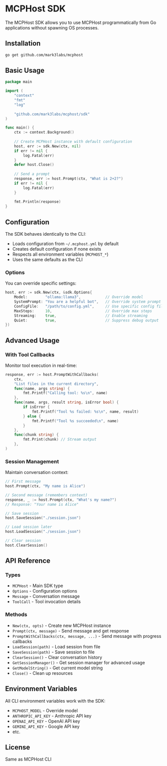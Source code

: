 # MCPHost SDK

The MCPHost SDK allows you to use MCPHost programmatically from Go applications without spawning OS processes.

## Installation

```bash
go get github.com/mark3labs/mcphost
```

## Basic Usage

```go
package main

import (
    "context"
    "fmt"
    "log"
    
    "github.com/mark3labs/mcphost/sdk"
)

func main() {
    ctx := context.Background()
    
    // Create MCPHost instance with default configuration
    host, err := sdk.New(ctx, nil)
    if err != nil {
        log.Fatal(err)
    }
    defer host.Close()
    
    // Send a prompt
    response, err := host.Prompt(ctx, "What is 2+2?")
    if err != nil {
        log.Fatal(err)
    }
    
    fmt.Println(response)
}
```

## Configuration

The SDK behaves identically to the CLI:
- Loads configuration from `~/.mcphost.yml` by default
- Creates default configuration if none exists
- Respects all environment variables (`MCPHOST_*`)
- Uses the same defaults as the CLI

### Options

You can override specific settings:

```go
host, err := sdk.New(ctx, &sdk.Options{
    Model:        "ollama:llama3",           // Override model
    SystemPrompt: "You are a helpful bot",   // Override system prompt
    ConfigFile:   "/path/to/config.yml",     // Use specific config file
    MaxSteps:     10,                        // Override max steps
    Streaming:    true,                      // Enable streaming
    Quiet:        true,                      // Suppress debug output
})
```

## Advanced Usage

### With Tool Callbacks

Monitor tool execution in real-time:

```go
response, err := host.PromptWithCallbacks(
    ctx,
    "List files in the current directory",
    func(name, args string) {
        fmt.Printf("Calling tool: %s\n", name)
    },
    func(name, args, result string, isError bool) {
        if isError {
            fmt.Printf("Tool %s failed: %s\n", name, result)
        } else {
            fmt.Printf("Tool %s succeeded\n", name)
        }
    },
    func(chunk string) {
        fmt.Print(chunk) // Stream output
    },
)
```

### Session Management

Maintain conversation context:

```go
// First message
host.Prompt(ctx, "My name is Alice")

// Second message (remembers context)
response, _ := host.Prompt(ctx, "What's my name?")
// Response: "Your name is Alice"

// Save session
host.SaveSession("./session.json")

// Load session later
host.LoadSession("./session.json")

// Clear session
host.ClearSession()
```

## API Reference

### Types

- `MCPHost` - Main SDK type
- `Options` - Configuration options
- `Message` - Conversation message
- `ToolCall` - Tool invocation details

### Methods

- `New(ctx, opts)` - Create new MCPHost instance
- `Prompt(ctx, message)` - Send message and get response
- `PromptWithCallbacks(ctx, message, ...)` - Send message with progress callbacks
- `LoadSession(path)` - Load session from file
- `SaveSession(path)` - Save session to file
- `ClearSession()` - Clear conversation history
- `GetSessionManager()` - Get session manager for advanced usage
- `GetModelString()` - Get current model string
- `Close()` - Clean up resources

## Environment Variables

All CLI environment variables work with the SDK:

- `MCPHOST_MODEL` - Override model
- `ANTHROPIC_API_KEY` - Anthropic API key
- `OPENAI_API_KEY` - OpenAI API key
- `GEMINI_API_KEY` - Google API key
- etc.

## License

Same as MCPHost CLI